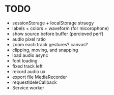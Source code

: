 # TODO

- sessionStorage + localStorage straegy
- labels + colors + waveform (for micorophone)
- show source before buffer (percieved perf) 
- audio pixel ratio 
- zoom each track gestures? canvas?
- clipping, moving, and snapping
- load audio async 
- font loading
- fixed track left
- record audio ux
- export file MediaRecorder
- requestIdeleCallback
- Service worker